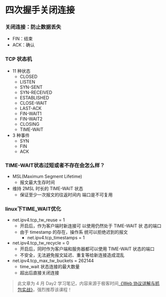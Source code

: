 # 四次握手关闭连接

### 关闭连接：防止数据丢失

* FIN：结束
* ACK：确认

### TCP 状态机

* 11 种状态
  - CLOSED
  - LISTEN
  - SYN-SENT
  - SYN-RECEIVED
  - ESTABLISHED
  - CLOSE-WAIT
  - LAST-ACK
  - FIN-WAIT1
  - FIN-WAIT2
  - CLOSING
  - TIME-WAIT
* 3 种事件
  - SYN
  - FIN
  - ACK

### TIME-WAIT状态过短或者不存在会怎么样？

* MSL(Maximum Segment Lifetime)
  - 报文最大生存时间
* 维持 2MSL 时长的 TIME-WAIT 状态
  - 保证至少一次报文的往返时间内 端口是不可复用

### linux下TIME_WAIT优化

* net.ipv4.tcp_tw_reuse = 1
  - 开启后，作为客户端时新连接可 以使用仍然处于 TIME-WAIT 状 态的端口
  - 由于 timestamp 的存在，操作系 统可以拒绝迟到的报文
    - net.ipv4.tcp_timestamps = 1
* net.ipv4.tcp_tw_recycle = 0
  - 开启后，同时作为客户端和服务器都可以使用 TIME-WAIT 状态的端口
  - 不安全，无法避免报文延迟、重复等给新连接造成混乱
* net.ipv4.tcp_max_tw_buckets = 262144
  - time_wait 状态连接的最大数量
  - 超出后直接关闭连接

> 此文章为 4 月 Day2 学习笔记，内容来源于极客时间[《Web 协议详解与抓包实战》](http://gk.link/a/11UWp)，强烈推荐该课程！
